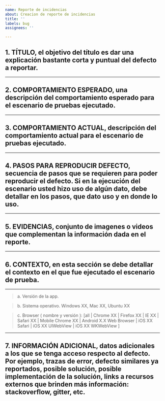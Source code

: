 ```yaml
---
name: Reporte de incidencias
about: Creacion de reporte de incidencias
title: ''
labels: bug
assignees: ''

---
```


## 1. TÍTULO, el objetivo del título es dar una explicación bastante corta y puntual del defecto a reportar.
---
## 2. COMPORTAMIENTO ESPERADO, una descripción del comportamiento esperado para el escenario de pruebas ejecutado.
---
## 3. COMPORTAMIENTO ACTUAL, descripción del comportamiento actual para el escenario de pruebas ejecutado.
---
## 4. PASOS PARA REPRODUCIR DEFECTO, secuencia de pasos que se requieren para poder reproducir el defecto. Si en la ejecución del escenario usted hizo uso de algún dato, debe detallar en los pasos, que dato uso y en donde lo uso.
---
## 5. EVIDENCIAS, conjunto de imagenes o videos que complementan la información dada en el reporte.
---
## 6. CONTEXTO, en esta sección se debe detallar el contexto en el que fue ejecutado el escenario de prueba.
---
> a. Versión de la app.

> b. Sistema operativo. Windows XX, Mac XX, Ubuntu XX

> c. Browser ( nombre y versión ): [all | Chrome XX | Firefox XX | IE XX | Safari XX | Mobile Chrome XX |  Android X.X Web Browser | iOS XX Safari | iOS XX UIWebView | iOS XX  WKWebView ]
---
## 7. INFORMACIÓN ADICIONAL, datos adicionales a los que se tenga acceso respecto al defecto. Por ejemplo, trazas de error, defecto similares ya reportados, posible solución, posible implementación de la solución, links a recursos externos que brinden más información: stackoverflow, gitter, etc.
